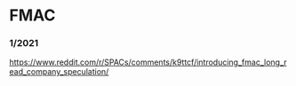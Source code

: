 # FMAC


### 1/2021
https://www.reddit.com/r/SPACs/comments/k9ttcf/introducing_fmac_long_read_company_speculation/
